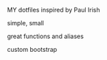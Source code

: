 MY dotfiles inspired by Paul Irish

simple, small 

great functions and aliases

custom bootstrap


